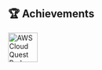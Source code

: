 ## 🏆 Achievements

<a href="https://www.credly.com/badges/f6992bcf-b244-4ada-afcd-6bda1da7020e/public_url">
  <img src="https://images.credly.com/images/2784d0d8-327c-406f-971e-9f0e15097003/image.png" width="60" alt="AWS Cloud Quest Badge"/>
</a>



<!--
**boyrazcan33/boyrazcan33** is a ✨ _special_ ✨ repository because its `README.md` (this file) appears on your GitHub profile.

Here are some ideas to get you started:

- 🔭 I’m currently working on ...
- 🌱 I’m currently learning ...
- 👯 I’m looking to collaborate on ...
- 🤔 I’m looking for help with ...
- 💬 Ask me about ...
- 📫 How to reach me: ...
- 😄 Pronouns: ...
- ⚡ Fun fact: ...
-->
